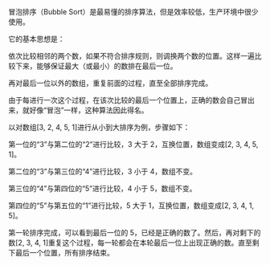 冒泡排序（Bubble Sort）是最易懂的排序算法，但是效率较低，生产环境中很少使用。

它的基本思想是：

依次比较相邻的两个数，如果不符合排序规则，则调换两个数的位置。这样一遍比较下来，能够保证最大（或最小）的数排在最后一位。

再对最后一位以外的数组，重复前面的过程，直至全部排序完成。

由于每进行一次这个过程，在该次比较的最后一个位置上，正确的数会自己冒出来，就好像“冒泡”一样，这种算法因此得名。

以对数组[3, 2, 4, 5, 1]进行从小到大排序为例，步骤如下：

第一位的“3”与第二位的“2”进行比较，3 大于 2，互换位置，数组变成[2, 3, 4, 5, 1]。

第二位的“3”与第三位的“4”进行比较，3 小于 4，数组不变。

第三位的“4”与第四位的“5”进行比较，4 小于 5，数组不变。

第四位的“5”与第五位的“1”进行比较，5 大于 1，互换位置，数组变成[2, 3, 4, 1, 5]。

第一轮排序完成，可以看到最后一位的 5，已经是正确的数了。然后，再对剩下的数[2, 3, 4, 1]重复这个过程，每一轮都会在本轮最后一位上出现正确的数。直至剩下最后一个位置，所有排序结束。
